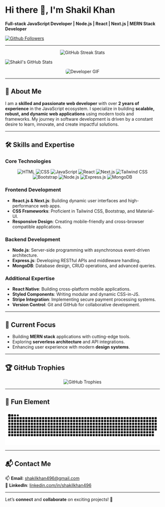 # Hi there 👋, I'm Shakil Khan

**Full-stack JavaScript Developer | Node.js | React | Next.js | MERN Stack Developer**

[![Github Followers](https://img.shields.io/github/followers/shakilkhan496?label=Follow%20Me&style=social)](https://github.com/shakilkhan496)

---

<p align="center">
  <img src="https://github-readme-streak-stats.herokuapp.com/?user=shakilkhan496&background=0D1117&sideNums=FFFFFF&sideLabels=9A9A9A&currStreakNum=FB8C00&dates=6E6E6E" alt="GitHub Streak Stats" />
</p>

![Shakil's GitHub Stats](https://github-readme-stats.vercel.app/api?username=shakilkhan496&show_icons=true&theme=great-gatsby)

<p align="center">
  <img style="border-radius: 5px;" alt="Developer GIF" width="320px" height="240px" src="https://miro.medium.com/max/875/1*Urc28sbnORGOW5oyohQ06g.gif" />
</p>

---

## 🌟 About Me

I am a **skilled and passionate web developer** with over **2 years of experience** in the JavaScript ecosystem. I specialize in building **scalable, robust, and dynamic web applications** using modern tools and frameworks. My journey in software development is driven by a constant desire to learn, innovate, and create impactful solutions.

---

## 🛠️ Skills and Expertise

### **Core Technologies**

<p align="center">
  <img src="https://github.com/mir-hussain/mir-hussain/blob/main/images/icons/HTML.png" width="40" height="40" alt="HTML" />
  <img src="https://github.com/mir-hussain/mir-hussain/blob/main/images/icons/css.png" width="40" height="40" alt="CSS" />
  <img src="https://github.com/mir-hussain/mir-hussain/blob/main/images/icons/JavaScript.png" width="40" height="40" alt="JavaScript" />
  <img src="https://github.com/mir-hussain/mir-hussain/blob/main/images/icons/react.png" width="40" height="40" alt="React" />
  <img src="https://static-00.iconduck.com/assets.00/next-js-icon-2048x2048-5dqjgeku.png" width="40" height="40" alt="Next.js" />
  <img src="https://github.com/mir-hussain/mir-hussain/blob/main/images/icons/tailwind.png" width="40" height="40" alt="Tailwind CSS" />
  <img src="https://github.com/mir-hussain/mir-hussain/blob/main/images/icons/Bootsrap.png" width="40" height="40" alt="Bootstrap" />
  <img src="https://github.com/mir-hussain/mir-hussain/blob/main/images/icons/node.png" width="40" height="40" alt="Node.js" />
  <img src="https://github.com/mir-hussain/mir-hussain/blob/main/images/icons/express.png" width="40" height="40" alt="Express.js" />
  <img src="https://github.com/mir-hussain/mir-hussain/blob/main/images/icons/mongo.png" width="40" height="40" alt="MongoDB" />
</p>

### **Frontend Development**
- **React.js & Next.js**: Building dynamic user interfaces and high-performance web apps.
- **CSS Frameworks**: Proficient in Tailwind CSS, Bootstrap, and Material-UI.
- **Responsive Design**: Creating mobile-friendly and cross-browser compatible applications.

### **Backend Development**
- **Node.js**: Server-side programming with asynchronous event-driven architecture.
- **Express.js**: Developing RESTful APIs and middleware handling.
- **MongoDB**: Database design, CRUD operations, and advanced queries.

### **Additional Expertise**
- **React Native**: Building cross-platform mobile applications.
- **Styled Components**: Writing modular and dynamic CSS-in-JS.
- **Stripe Integration**: Implementing secure payment processing systems.
- **Version Control**: Git and GitHub for collaborative development.

---

## 🚀 Current Focus

- Building **MERN stack** applications with cutting-edge tools.
- Exploring **serverless architecture** and API integrations.
- Enhancing user experience with modern **design systems**.

---

## 🏆 GitHub Trophies

<p align="center">
  <img src="https://github-profile-trophy.vercel.app/?username=shakilkhan496&layout=compact&theme=algolia" alt="GitHub Trophies" />
</p>

---

## 🐍 Fun Element

<div align="center">
  <img src="https://github.com/1999AZZAR/1999AZZAR/blob/readme/resources/img/grid-snake.svg" alt="GitHub Snake Animation" />
</div>

---

## 📬 Contact Me

📫 **Email**: [shakilkhan496@gmail.com](mailto:shakilkhan496@gmail.com)  
💼 **LinkedIn**: [linkedin.com/in/shakilkhan496](https://linkedin.com/in/shakilkhan496)

---

Let’s **connect** and **collaborate** on exciting projects! 🚀
